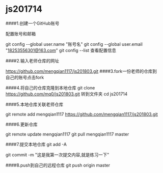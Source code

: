 # js201714
####1.创建一个GitHub账号

配置账号和邮箱

git config --global user.name "账号名"
git config --global user.email "18253556301@163.com" 
git config --list 查看配置信息

####2.输入老师仓库的网址

https://github.com/mengqian1117/js201803.git 
####3.fork一份老师的仓库到自己的账号点击fork 

####4.将自己的仓库克隆到本地仓库
git clone https://github.com/mq0/js201803.git 
转到文件夹 cd js201714

####5.本地仓库关联老师仓库

git remote add mengqian1117 https://github.com/mengqian1117/js201803.git

####6.更新仓库

git remote update mengqian1117 
git pull mengqian1117 master

####7.提交本地仓库
git add -­A

git commit -­m "这是我第一次提交内容,就是练习一下"

####8.push到自己的远程仓库
git push origin master